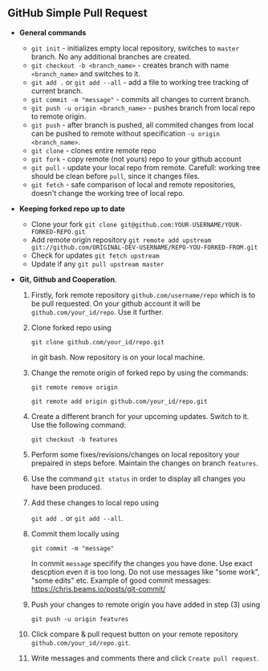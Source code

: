 ## GitHub Simple Pull Request

* **General commands**
  * `git init` - initializes empty local repository, switches to `master` branch. No any additional branches are created.
  * `git checkout -b <branch_name>` - creates branch with name `<branch_name>` and switches to it.
  * `git add .` or `git add --all` - add a file to working tree tracking of current branch.
  * `git commit -m "message"` - commits all changes to current branch.
  * `git push -u origin <branch_name>` - pushes branch from local repo to remote origin.
  * `git push` - after branch is pushed, all commited changes from local can be pushed to remote without specification `-u origin <branch_name>`.
  * `git clone` - clones entire remote repo
  * `git fork` - copy remote (not yours) repo to your github account
  * `git pull` - update your local repo from remote. Carefull: working tree should be clean before `pull`, since it changes files.
  * `git fetch` - safe comparison of local and remote repositories, doesn't change the working tree of local repo.
  
* **Keeping forked repo up to date**
  * Clone your fork `git clone git@github.com:YOUR-USERNAME/YOUR-FORKED-REPO.git`
  * Add remote origin repository `git remote add upstream git://github.com/ORIGINAL-DEV-USERNAME/REPO-YOU-FORKED-FROM.git`
  * Check for updates `git fetch upstream`
  * Update if any `git pull upstream master`

* **Git, Github and Cooperation**. 
  1. Firstly, fork remote repository `github.com/username/repo` which is to be pull requested. On your github account it will be `github.com/your_id/repo`. 
  Use it further.
  1. Clone forked repo using 
  
		`git clone github.com/your_id/repo.git` 
  
	 in git bash. Now repository is on your local machine.
  1. Change the remote origin of forked repo by using the commands:
  
		`git remote remove origin`
		
		`git remote add origin github.com/your_id/repo.git`
	
  1. Create a different branch for your upcoming updates. Switch to it. Use the following command:

		`git checkout -b features`
		
  1. Perform some fixes/revisions/changes on local repository your prepaired in steps before. Maintain the changes on branch `features`.
  1. Use the command `git status` in order to display all changes you have been produced.
  1. Add these changes to local repo using 
  
		`git add .` or `git add --all`.
  
  1. Commit them locally using 
  
		`git commit -m "message"`
	
	 In commit `message` specifify the changes you have done. Use exact descption even it is too long. Do not use messages like "some work", "some edits" etc.
	 Example of good commit messages: https://chris.beams.io/posts/git-commit/
  1. Push your changes to remote origin you have added in step (3) using
  
		`git push -u origin features`
		
  1. Click compare & pull request button on your remote repository `github.com/your_id/repo.git`.
  1. Write messages and comments there and click `Create pull request`.
	 

